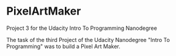 # PixelArtMaker
Project 3 for the Udacity Intro To Programming Nanodegree

The task of the third Project of the Udacity Nanodegree "Intro To Programming" was to build a Pixel Art Maker. 

